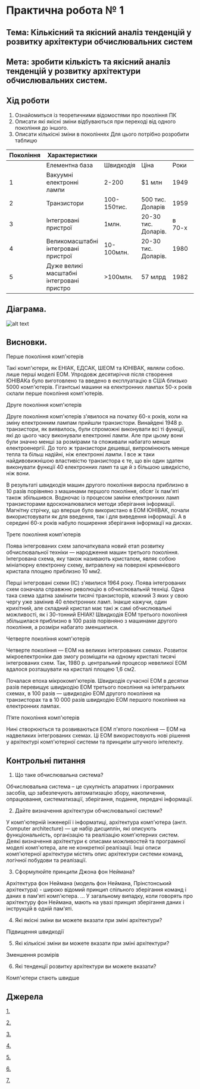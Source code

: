 # Практична робота № 1
## Тема: Кількісний та якісний аналіз тенденцій у розвитку архітектури обчислювальних систем
## Мета: зробити кількість та якісний аналіз тенденцій у розвитку архітектури обчислювальних систем.
## Хід роботи
1. Ознайомиться із теоретичними відомостями про покоління ПК
2. Описати які якісні зміни відбуваються при переході від одного покоління до іншого.
3. Описати кількісні зміни в поколіннях
Для цього потрібно розробити таблицю

|Покоління|Характеристики| | | | |
|---------|--------------|-|-|-|-|
|         |Елементна база|Швидкодія|Ціна|Роки|Зображення|
|1|Вакуумні електронні лампи|2-200|$1 млн|1949|![alt text](http://pchistory.narod.ru/img/pk1.jpg)|
|2|Транзистори |100-150тис.|500 тис. Доларів|1959 |![alt text](http://pchistory.narod.ru/img/pk2.jpg)|
|3|Інтегровані пристрої|1млн.|20-30 тис. Доларів.|в 70-х |![alt text](http://pchistory.narod.ru/img/pk3.jpg)|
|4|Великомасштабні інтегровані пристрої|10-100млн.|20-30 тис. Доларів.|1980 |![alt text](http://pchistory.narod.ru/img/pk4.jpg)|
|5|Дуже великі масштабні інтегровані пристро|>100млн.|57 млрд|1982 |![alt text](https://encrypted-tbn0.gstatic.com/images?q=tbn:ANd9GcTr1EzG_wJfDBujjb165l8S2ZBkhUUtunXfWQibOFH5GuzhofjLUz8u1sb0K_5j9CQa1asAvsF1aTppvU7ltnVyWyaDSLGTxKU&usqp=CAU&ec=45732301)|

## Діаграма.
![alt text](https://sites.google.com/site/komputeripatogopokolinna/_/rsrc/1510761958383/home/%D0%91%D0%B5%D0%B7%D1%8B%D0%BC%D1%8F%D0%BD%D0%BD%D1%8B%D0%B9.png)
## Висновки.

Перше покоління комп'ютерів

Такі комп'ютери, як ЕНІАК, ЕДСАК, ШЕОМ та ЮНІВАК, являли собою. лише перші моделі ЕОМ. Упродовж десятиріччя після створення ЮНІВАКа було виготовлено та введено в експлуатацію в США близько 5000 комп'ютерів. Гігантські машини на електронних лампах 50-х років склали перше покоління комп'ютерів.

	
Друге покоління комп'ютерів

Друге покоління комп'ютерів з'явилося на початку 60-х років, коли на зміну електронним лампам прийшли транзистори. Винайдені 1948 р. транзистори, як виявилось, були спроможні виконувати всі ті функції, які до цього часу виконували електронні лампи. Але при цьому вони були значно менші за розмірами та споживали набагато менше електроенергії. До того ж транзистори дешевші, випромінюють менше тепла та більш надійні, ніж електронні лампи. І все ж таки найдивовижнішою властивістю транзистора є те, що він один здатен виконувати функції 40 електронних ламп та ще й з більшою швидкістю, ніж вони.



В результаті швидкодія машин другого покоління виросла приблизно в 10 разів порівняно з машинами першого покоління, обсяг їх пам'яті також збільшився. Водночас із процесом заміни електронних ламп транзисторами вдосконалювалися методи зберігання інформації. Магнітну стрічку, що вперше було використано в ЕОМ ЮНІВАК, почали використовувати як для введення, так і для виведення інформації. А в середині 60-х років набуло поширення зберігання інформації на дисках.
	
Третє покоління комп'ютерів

Поява інтегрованих схем започаткувала новий етап розвитку обчислювальної техніки — народження машин третього покоління. Інтегрована схема, яку також називають кристалом, являє собою мініатюрну електронну схему, витравлену на поверхні кремнієвого кристала площею приблизно 10 мм2.



Перші інтегровані схеми (ІС) з'явилися 1964 року. Поява інтегрованих схем означала справжню революцію в обчислювальній техніці. Одна така схема здатна замінити тисячі транзисторів, кожний 3 яких у свою чергу уже замінив 40 електронних ламп. Інакше кажучи, один крихітний, але складний кристал має такі ж самі обчислювальні можливості, як і 30-тонний ЕНІАК! Швидкодія ЕОМ третього покоління збільшилася приблизно в 100 разів порівняно з машинами другого покоління, а розміри набагато зменшилися.
	
Четверте покоління комп'ютерів

Четверте покоління — ЕОМ на великих інтегрованих схемах. Розвиток мікроелектроніки дав змогу розміщати на одному кристалі тисячі інтегрованих схем. Так, 1980 р. центральний процесор невеликої ЕОМ вдалося розташувати на кристалі площею 1,6 см2.

Почалася епоха мікрокомп'ютерів. Швидкодія сучасної ЕОМ в десятки разів перевищує швидкодію ЕОМ третього покоління на інтегральних схемах, в 100 разів — швидкодію ЕОМ другого покоління на транзисторах та в 10 000 разів швидкодію ЕОМ першого покоління на електронних лампах.

П’яте покоління комп'ютерів

Нині створюються та розвиваються ЕОМ п'ятого покоління — ЕОМ на надвеликих інтегрованих схемах. Ці ЕОМ використовують нові рішення у архітектурі комп'ютерної системи та принципи штучного інтелекту.

## Контрольні питання
1. Що таке обчислювальна система?

Обчислювальна система – це сукупність апаратних і програмних засобів, що забезпечують автоматизацію збору, накопичення, опрацювання, систематизації, зберігання, подання, передачі інформації.

2. Дайте визначення архітектури обчислювальної системи?

У комп'ютерній інженерії і інформатиці, архітектура комп'ютера (англ. Computer architecture) — це набір дисциплін, які описують функціональність, організацію та реалізацію комп'ютерних систем. Деякі визначення архітектури є описами можливостей та програмної моделі комп'ютера, але не конкретної реалізації. Інші описи комп'ютерної архітектури містять опис архітектури системи команд, логічної побудови та реалізації.

3. Сформулюйте принципи Джона фон Неймана?

Архітектура фон Неймана (модель фон Неймана, Прінстонський архітектура) - широко відомий принцип спільного зберігання команд і даних в пам'яті комп'ютера. ... У загальному випадку, коли говорять про архітектуру фон Неймана, мають на увазі принцип зберігання даних і інструкцій в одній пам'яті.

4. Які якісні зміни ви можете вказати при зміні архітектури?

Підвищення швидкодії

5. Які кількісні зміни ви можете вказати при зміні архітектури?

Зменшення розмірів

6. Які тенденції розвитку архітектури ви можете вказати?

Комп'ютери стають швидше

## Джерела
[1.](https://sites.google.com/site/komputernaevoluciaua/evolucia)

[2.](https://cherto4ka.xyz/posibniki/history/page12.html)

[3.](https://sites.google.com/site/vseproeomikomputera/home/pokolinna-eom)

[4.](https://sites.google.com/site/komputeripatogopokolinna/)

[5.](https://ru.wikipedia.org/wiki/История_вычислительной_техники#Поколения_компьютеров)

[6.](http://chernykh.net/content/view/230/245/)

[7.](http://chernykh.net/content/view/231/246/)

